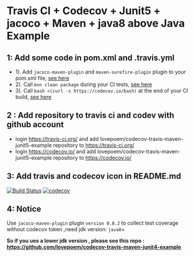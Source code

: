 
Travis CI + Codecov + Junit5 + jacoco + Maven + java8 above  Java Example
===============================

## 1: Add some code in  pom.xml and .travis.yml
* 1). Add `jacoco-maven-plugin` and  `maven-surefire-plugin` plugin to your pom.xml file, [see here](https://github.com/lovepoem/codecov-travis-maven-junit5-example/blob/master/pom.xml#L55-L96)
* 2). Call `mvn clean package` during your CI tests, [see here](https://github.com/lovepoem/codecov-travis-maven-junit5-example/blob/master/.travis.yml#L11)
* 3). Call `bash <(curl -s https://codecov.io/bash)` at the end of your CI build, [see here](https://github.com/lovepoem/codecov-travis-maven-junit5-example/blob/master/.travis.yml#L13)
 
## 2 : Add repository to travis ci and codev with github account 

  - login https://travis-ci.org/ and add lovepoem/codecov-travis-maven-junit5-example repository to https://travis-ci.org/
  - login https://codecov.io/ and add lovepoem/codecov-travis-maven-junit5-example repository to https://codecov.io/

## 3: Add travis and codecov icon in  README.md
[![Build Status](https://travis-ci.org/lovepoem/codecov-travis-maven-junit5-example.svg?branch=master)](https://travis-ci.org/lovepoem/codecov-travis-maven-junit5-example)
[![codecov](https://codecov.io/gh/lovepoem/codecov-travis-maven-junit5-example/branch/master/graph/badge.svg)](https://codecov.io/gh/lovepoem/codecov-travis-maven-junit5-example)  

## 4: Notice
  Use `jacoco-maven-plugin` plugin `version 0.8.2` to collect test coverage without codecov token ,need jdk version: `java8`+  
  
  **So if you ues a lower jdk version , please see this repo : https://github.com/lovepoem/codecov-travis-maven-junit4-example**  
